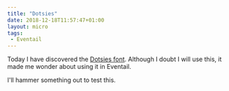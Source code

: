 ```yaml
---
title: "Dotsies"
date: 2018-12-18T11:57:47+01:00
layout: micro
tags:
 - Eventail
---
```


Today I have discovered the [Dotsies font](http://dotsies.org). Although I doubt I will use this, it made me wonder about using it in Eventail.

I'll hammer something out to test this.
